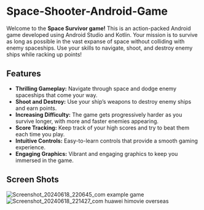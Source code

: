 # Space-Shooter-Android-Game
Welcome to the **Space Survivor game!** This is an action-packed Android game developed using Android Studio and Kotlin. Your mission is to survive as long as possible in the vast expanse of space without colliding with enemy spaceships. Use your skills to navigate, shoot, and destroy enemy ships while racking up points!

## Features

- **Thrilling Gameplay:** Navigate through space and dodge enemy spaceships that come your way.
- **Shoot and Destroy:** Use your ship’s weapons to destroy enemy ships and earn points.
- **Increasing Difficulty:** The game gets progressively harder as you survive longer, with more and faster enemies appearing.
- **Score Tracking:** Keep track of your high scores and try to beat them each time you play.
- **Intuitive Controls:** Easy-to-learn controls that provide a smooth gaming experience.
- **Engaging Graphics:** Vibrant and engaging graphics to keep you immersed in the game.

## Screen Shots
![Screenshot_20240618_220645_com example game](https://github.com/bhashanasirimanna/Space-Shooter-Android-Game/assets/146844863/b245b395-cbfd-4bbc-81ec-d4e79f34554e)
![Screenshot_20240618_221427_com huawei himovie overseas](https://github.com/bhashanasirimanna/Space-Shooter-Android-Game/assets/146844863/f3a44d3a-0eb9-4dc0-bb83-c771954ca093)
